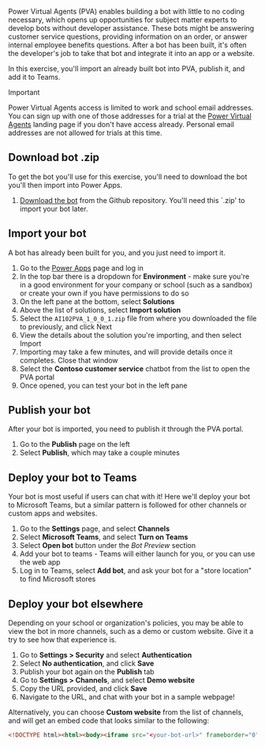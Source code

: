 Power Virtual Agents (PVA) enables building a bot with little to no coding necessary, which opens up opportunities for subject matter experts to develop bots without developer assistance. These bots might be answering customer service questions, providing information on an order, or answer internal employee benefits questions. After a bot has been built, it's often the developer's job to take that bot and integrate it into an app or a website.

In this exercise, you'll import an already built bot into PVA, publish it, and add it to Teams.

> [!IMPORTANT]
> Power Virtual Agents access is limited to work and school email addresses. You can sign up with one of those addresses for a trial at the [Power Virtual Agents](https://powervirtualagents.microsoft.com/) landing page if you don't have access already. Personal email addresses are not allowed for trials at this time.

## Download bot .zip

To get the bot you'll use for this exercise, you'll need to download the bot you'll then import into Power Apps.

1. [Download the bot](https://aka.ms/ai102pvabot) from the Github repository. You'll need this `.zip' to import your bot later.

## Import your bot

A bot has already been built for you, and you just need to import it.

1. Go to the [Power Apps](https://make.powerapps.com/) page and log in
1. In the top bar there is a dropdown for **Environment** - make sure you're in a good environment for your company or school (such as a sandbox) or create your own if you have permissions to do so
1. On the left pane at the bottom, select **Solutions**
1. Above the list of solutions, select **Import solution**
1. Select the `AI102PVA_1_0_0_1.zip` file from where you downloaded the file to previously, and click Next
1. View the details about the solution you're importing, and then select Import
1. Importing may take a few minutes, and will provide details once it completes. Close that window
1. Select the **Contoso customer service** chatbot from the list to open the PVA portal
1. Once opened, you can test your bot in the left pane

## Publish your bot

After your bot is imported, you need to publish it through the PVA portal.

1. Go to the **Publish** page on the left
2. Select **Publish**, which may take a couple minutes

## Deploy your bot to Teams

Your bot is most useful if users can chat with it! Here we'll deploy your bot to Microsoft Teams, but a similar pattern is followed for other channels or custom apps and websites.

1. Go to the **Settings** page, and select **Channels**
2. Select **Microsoft Teams**, and select **Turn on Teams**
3. Select **Open bot** button under the *Bot Preview* section
4. Add your bot to teams - Teams will either launch for you, or you can use the web app
5. Log in to Teams, select **Add bot**, and ask your bot  for a "store location" to find Microsoft stores

## Deploy your bot elsewhere

Depending on your school or organization's policies, you may be able to view the bot in more channels, such as a demo or custom website. Give it a try to see how that experience is.

1. Go to **Settings > Security** and select **Authentication**
1. Select **No authentication**, and click **Save**
1. Publish your bot again on the **Publish** tab
1. Go to **Settings > Channels**, and select **Demo website**
1. Copy the URL provided, and click **Save**
1. Navigate to the URL, and chat with your bot in a sample webpage!

Alternatively, you can choose **Custom website** from the list of channels, and will get an embed code that looks similar to the following:

```html
<!DOCTYPE html><html><body><iframe src="<your-bot-url>" frameborder="0" style="width: 100%;height: 100%"></iframe></body></html>
```
